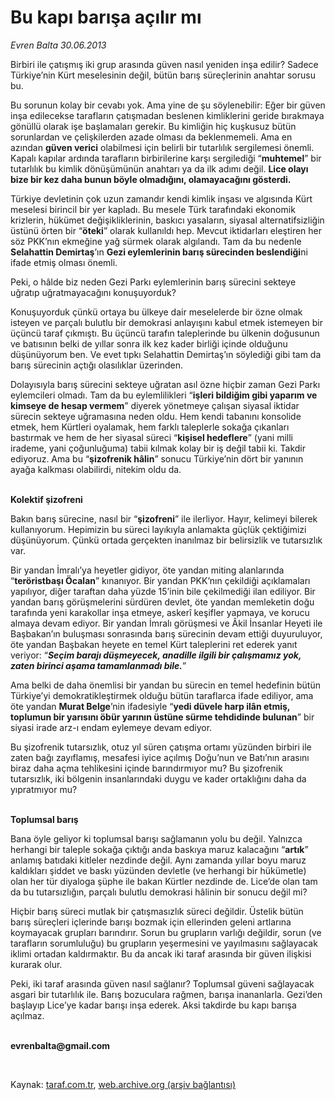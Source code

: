 # Bu kapı barışa açılır mı

*Evren Balta 30.06.2013*

<div class="yazi"><p>Birbiri ile çatışmış iki grup arasında güven nasıl yeniden inşa edilir? Sadece Türkiye’nin Kürt meselesinin değil, bütün barış süreçlerinin anahtar sorusu bu. </p>
<p>Bu sorunun kolay bir cevabı yok. Ama yine de şu söylenebilir: Eğer bir güven inşa edilecekse tarafların çatışmadan beslenen kimliklerini geride bırakmaya gönüllü olarak işe başlamaları gerekir. Bu kimliğin hiç kuşkusuz bütün sorunlardan ve çelişkilerden azade olması da beklenmemeli. Ama en azından <b>güven verici</b> olabilmesi için belirli bir tutarlılık sergilemesi önemli. Kapalı kapılar ardında tarafların birbirilerine karşı sergilediği “<b>muhtemel</b>” bir tutarlılık bu kimlik dönüşümünün anahtarı ya da ilk adımı değil. <b>Lice olayı bize bir kez daha bunun böyle olmadığını, olamayacağını gösterdi. </b></p>
<p>Türkiye devletinin çok uzun zamandır kendi kimlik inşası ve algısında Kürt meselesi birincil bir yer kapladı. Bu mesele Türk tarafındaki ekonomik krizlerin, hükümet değişikliklerinin, baskıcı yasaların, siyasal alternatifsizliğin üstünü örten bir “<b>öteki</b>” olarak kullanıldı hep. Mevcut iktidarları eleştiren her söz PKK’nın ekmeğine yağ sürmek olarak algılandı. Tam da bu nedenle <b>Selahattin Demirtaş</b>’ın <b>Gezi eylemlerinin barış sürecinden beslendiği</b>ni ifade etmiş olması önemli.</p>
<p>Peki, o hâlde biz neden Gezi Parkı eylemlerinin barış sürecini sekteye uğratıp uğratmayacağını konuşuyorduk? </p>
<p>Konuşuyorduk çünkü ortaya bu ülkeye dair meselelerde bir özne olmak isteyen ve parçalı bulutlu bir demokrasi anlayışını kabul etmek istemeyen bir üçüncü taraf çıkmıştı. Bu üçüncü tarafın taleplerinde bu ülkenin doğusunun ve batısının belki de yıllar sonra ilk kez kader birliği içinde olduğunu düşünüyorum ben. Ve evet tıpkı Selahattin Demirtaş’ın söylediği gibi tam da barış sürecinin açtığı olasılıklar üzerinden. </p>
<p>Dolayısıyla barış sürecini sekteye uğratan asıl özne hiçbir zaman Gezi Parkı eylemcileri olmadı. Tam da bu eylemlilikleri “<b>işleri bildiğim gibi yaparım ve kimseye de hesap vermem</b>” diyerek yönetmeye çalışan siyasal iktidar sürecin sekteye uğramasına neden oldu. Hem kendi tabanını konsolide etmek, hem Kürtleri oyalamak, hem farklı taleplerle sokağa çıkanları bastırmak ve hem de her siyasal süreci “<b>kişisel hedeflere</b>” (yani milli irademe, yani çoğunluğuma) tabii kılmak kolay bir iş değil tabii ki. Takdir ediyoruz. Ama bu “<b>şizofrenik hâlin</b>” sonucu Türkiye’nin dört bir yanının ayağa kalkması olabilirdi, nitekim oldu da. </p>
<p><b><br/>Kolektif şizofreni</b></p>
<p>Bakın barış sürecine, nasıl bir “<b>şizofreni</b>” ile ilerliyor. Hayır, kelimeyi bilerek kullanıyorum. Hepimizin bu süreci layıkıyla anlamakta güçlük çektiğimizi düşünüyorum. Çünkü ortada gerçekten inanılmaz bir belirsizlik ve tutarsızlık var. </p>
<p>Bir yandan İmralı’ya heyetler gidiyor, öte yandan miting alanlarında “<b>teröristbaşı Öcalan</b>” kınanıyor. Bir yandan PKK’nın çekildiği açıklamaları yapılıyor, diğer taraftan daha yüzde 15’inin bile çekilmediği ilan ediliyor. Bir yandan barış görüşmelerini sürdüren devlet, öte yandan memleketin doğu tarafında yeni karakollar inşa etmeye, askerî keşifler yapmaya, ve korucu almaya devam ediyor. Bir yandan İmralı görüşmesi ve Âkil İnsanlar Heyeti ile Başbakan’ın buluşması sonrasında barış sürecinin devam ettiği duyuruluyor, öte yandan Başbakan heyete en temel Kürt taleplerini ret ederek yanıt veriyor: “<b><i>Seçim barajı düşmeyecek, anadille ilgili bir çalışmamız yok, zaten birinci aşama tamamlanmadı bile.</i></b>” </p>
<p>Ama belki de daha önemlisi bir yandan bu sürecin en temel hedefinin bütün Türkiye’yi demokratikleştirmek olduğu bütün taraflarca ifade ediliyor, ama öte yandan <b>Murat Belge</b>’nin ifadesiyle “<b>yedi düvele harp ilân etmiş, toplumun bir yarısını öbür yarının üstüne sürme tehdidinde bulunan</b>” bir siyasi irade arz-ı endam eylemeye devam ediyor. </p>
<p>Bu şizofrenik tutarsızlık, otuz yıl süren çatışma ortamı yüzünden birbiri ile zaten bağı zayıflamış, mesafesi iyice açılmış Doğu’nun ve Batı’nın arasını biraz daha açma tehlikesini içinde barındırmıyor mu? Bu şizofrenik tutarsızlık, iki bölgenin insanlarındaki duygu ve kader ortaklığını daha da yıpratmıyor mu?</p>
<p><b><br/>Toplumsal barış </b></p>
<p>Bana öyle geliyor ki toplumsal barışı sağlamanın yolu bu değil. Yalnızca herhangi bir taleple sokağa çıktığı anda baskıya maruz kalacağını “<b>artık</b>” anlamış batıdaki kitleler nezdinde değil. Aynı zamanda yıllar boyu maruz kaldıkları şiddet ve baskı yüzünden devletle (ve herhangi bir hükümetle) olan her tür diyaloga şüphe ile bakan Kürtler nezdinde de. Lice’de olan tam da bu tutarsızlığın, parçalı bulutlu demokrasi hâlinin bir sonucu değil mi? </p>
<p>Hiçbir barış süreci mutlak bir çatışmasızlık süreci değildir. Üstelik bütün barış süreçleri içlerinde barışı bozmak için ellerinden geleni artlarına koymayacak grupları barındırır. Sorun bu grupların varlığı değildir, sorun (ve tarafların sorumluluğu) bu grupların yeşermesini ve yayılmasını sağlayacak iklimi ortadan kaldırmaktır. Bu da ancak iki taraf arasında bir güven ilişkisi kurarak olur. </p>
<p>Peki, iki taraf arasında güven nasıl sağlanır? Toplumsal güveni sağlayacak asgari bir tutarlılık ile. Barış bozuculara rağmen, barışa inananlarla. Gezi’den başlayıp Lice’ye kadar barışı inşa ederek. Aksi takdirde bu kapı barışa açılmaz.</p><b>
<p><br/>evrenbalta@gmail.com</p>
<p></p></b> 
</div>

Kaynak: [taraf.com.tr](http://www.taraf.com.tr:80/evren-balta/makale-bu-kapi-barisa-acilir-mi.htm), [web.archive.org (arşiv bağlantısı)](http://web.archive.org/web/20130701222706/http://www.taraf.com.tr:80/evren-balta/makale-bu-kapi-barisa-acilir-mi.htm)

